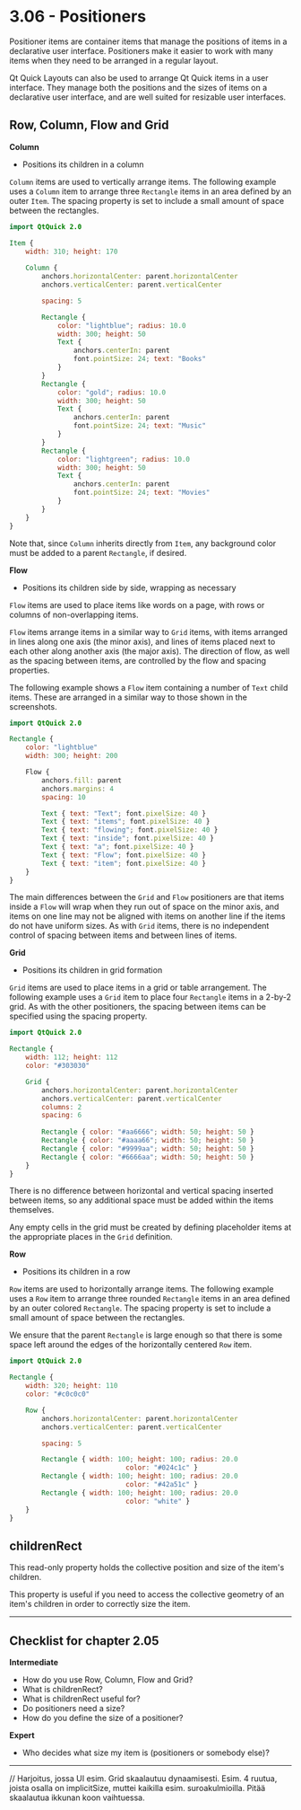 # 3.06 - Positioners

Positioner items are container items that manage the positions of items in a declarative user interface. Positioners make it easier to work with many items when they need to be arranged in a regular layout.

Qt Quick Layouts can also be used to arrange Qt Quick items in a user interface. They manage both the positions and the sizes of items on a declarative user interface, and are well suited for resizable user interfaces.

## Row, Column, Flow and Grid

**Column**  

* Positions its children in a column

`Column` items are used to vertically arrange items. The following example uses a `Column` item to arrange three `Rectangle` items in an area defined by an outer `Item`. The spacing property is set to include a small amount of space between the rectangles.

```qml
import QtQuick 2.0

Item {
    width: 310; height: 170
    
    Column {
        anchors.horizontalCenter: parent.horizontalCenter
        anchors.verticalCenter: parent.verticalCenter

        spacing: 5

        Rectangle {
            color: "lightblue"; radius: 10.0
            width: 300; height: 50
            Text {
                anchors.centerIn: parent
                font.pointSize: 24; text: "Books"
            }
        }
        Rectangle {
            color: "gold"; radius: 10.0
            width: 300; height: 50
            Text {
                anchors.centerIn: parent
                font.pointSize: 24; text: "Music"
            }
        }
        Rectangle {
            color: "lightgreen"; radius: 10.0
            width: 300; height: 50
            Text {
                anchors.centerIn: parent
                font.pointSize: 24; text: "Movies"
            }
        }
    }
}
```

Note that, since `Column` inherits directly from `Item`, any background color must be added to a parent `Rectangle`, if desired.

**Flow**  

* Positions its children side by side, wrapping as necessary

`Flow` items are used to place items like words on a page, with rows or columns of non-overlapping items.

`Flow` items arrange items in a similar way to `Grid` items, with items arranged in lines along one axis (the minor axis), and lines of items placed next to each other along another axis (the major axis). The direction of flow, as well as the spacing between items, are controlled by the flow and spacing properties.

The following example shows a `Flow` item containing a number of `Text` child items. These are arranged in a similar way to those shown in the screenshots.

```qml
import QtQuick 2.0

Rectangle {
    color: "lightblue"
    width: 300; height: 200

    Flow {
        anchors.fill: parent
        anchors.margins: 4
        spacing: 10

        Text { text: "Text"; font.pixelSize: 40 }
        Text { text: "items"; font.pixelSize: 40 }
        Text { text: "flowing"; font.pixelSize: 40 }
        Text { text: "inside"; font.pixelSize: 40 }
        Text { text: "a"; font.pixelSize: 40 }
        Text { text: "Flow"; font.pixelSize: 40 }
        Text { text: "item"; font.pixelSize: 40 }
    }
}
```

The main differences between the `Grid` and `Flow` positioners are that items inside a `Flow` will wrap when they run out of space on the minor axis, and items on one line may not be aligned with items on another line if the items do not have uniform sizes. As with `Grid` items, there is no independent control of spacing between items and between lines of items.

**Grid**  

* Positions its children in grid formation

`Grid` items are used to place items in a grid or table arrangement. The following example uses a `Grid` item to place four `Rectangle` items in a 2-by-2 grid. As with the other positioners, the spacing between items can be specified using the spacing property.

```qml
import QtQuick 2.0

Rectangle {
    width: 112; height: 112
    color: "#303030"

    Grid {
        anchors.horizontalCenter: parent.horizontalCenter
        anchors.verticalCenter: parent.verticalCenter
        columns: 2
        spacing: 6
  
        Rectangle { color: "#aa6666"; width: 50; height: 50 }
        Rectangle { color: "#aaaa66"; width: 50; height: 50 }
        Rectangle { color: "#9999aa"; width: 50; height: 50 }
        Rectangle { color: "#6666aa"; width: 50; height: 50 }
    }
}
```

There is no difference between horizontal and vertical spacing inserted between items, so any additional space must be added within the items themselves.

Any empty cells in the grid must be created by defining placeholder items at the appropriate places in the `Grid` definition.

**Row**  

* Positions its children in a row

`Row` items are used to horizontally arrange items. The following example uses a `Row` item to arrange three rounded `Rectangle` items in an area defined by an outer colored `Rectangle`. The spacing property is set to include a small amount of space between the rectangles.

We ensure that the parent `Rectangle` is large enough so that there is some space left around the edges of the horizontally centered `Row` item.

```qml
import QtQuick 2.0

Rectangle {
    width: 320; height: 110
    color: "#c0c0c0"

    Row {
        anchors.horizontalCenter: parent.horizontalCenter
        anchors.verticalCenter: parent.verticalCenter

        spacing: 5

        Rectangle { width: 100; height: 100; radius: 20.0
                             color: "#024c1c" }
        Rectangle { width: 100; height: 100; radius: 20.0
                             color: "#42a51c" }
        Rectangle { width: 100; height: 100; radius: 20.0
                             color: "white" }
    }
}
```

## childrenRect

This read-only property holds the collective position and size of the item's children.

This property is useful if you need to access the collective geometry of an item's children in order to correctly size the item.

***

## Checklist for chapter 2.05

**Intermediate**

* How do you use Row, Column, Flow and Grid?
* What is childrenRect?
* What is childrenRect useful for?
* Do positioners need a size?
* How do you define the size of a positioner?

**Expert**

* Who decides what size my item is (positioners or somebody else)?

***

// Harjoitus, jossa UI esim. Grid skaalautuu dynaamisesti. Esim. 4 ruutua, joista osalla on implicitSize, muttei kaikilla esim. suroakulmioilla. Pitää skaalautua ikkunan koon vaihtuessa.
